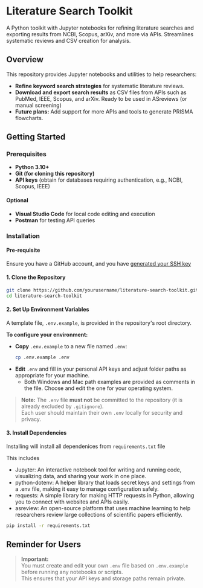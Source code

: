 # Literature Search Toolkit

A Python toolkit with Jupyter notebooks for refining literature searches and exporting results from NCBI, Scopus, arXiv, and more via APIs. Streamlines systematic reviews and CSV creation for analysis.

## Overview

This repository provides Jupyter notebooks and utilities to help researchers:

- **Refine keyword search strategies** for systematic literature reviews.
- **Download and export search results** as CSV files from APIs such as PubMed, IEEE, Scopus, and arXiv. Ready to be used in ASreviews (or manual screening)
- **Future plans:** Add support for more APIs and tools to generate PRISMA flowcharts.

## Getting Started

### Prerequisites

- **Python 3.10+**
- **Git (for cloning this repository)**
- **API keys** (obtain for databases requiring authentication, e.g., NCBI, Scopus, IEEE)
  
#### Optional

- **Visual Studio Code** for local code editing and execution
- **Postman** for testing API queries

### Installation

#### Pre-requisite
Ensure you have a GitHub account, and you have [generated your SSH key](url)

#### 1. Clone the Repository

```bash
git clone https://github.com/yourusername/literature-search-toolkit.git
cd literature-search-toolkit
```

#### 2. Set Up Environment Variables

A template file, `.env.example`, is provided in the repository's root directory.

**To configure your environment:**

- **Copy** `.env.example` to a new file named `.env`:
  ```bash
  cp .env.example .env
  ```
- **Edit** `.env` and fill in your personal API keys and adjust folder paths as appropriate for your machine.
  - Both Windows and Mac path examples are provided as comments in the file. Choose and edit the one for your operating system.

> **Note:** The `.env` file **must not** be committed to the repository (it is already excluded by `.gitignore`).  
> Each user should maintain their own `.env` locally for security and privacy.

#### 3. Install Dependencies

Installing will install all dependenices from `requirements.txt` file

This includes
- Jupyter: An interactive notebook tool for writing and running code, visualizing data, and sharing your work in one place.
- python-dotenv: A helper library that loads secret keys and settings from a .env file, making it easy to manage configuration safely.
- requests: A simple library for making HTTP requests in Python, allowing you to connect with websites and APIs easily.
- asreview: An open-source platform that uses machine learning to help researchers review large collections of scientific papers efficiently.

```bash
pip install -r requirements.txt
```

## Reminder for Users

> **Important:**  
> You must create and edit your own `.env` file based on `.env.example` before running any notebooks or scripts.  
> This ensures that your API keys and storage paths remain private.

